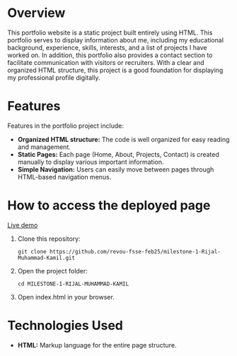 <!-- OVERVIEW -->
# Overview

This portfolio website is a static project built entirely using HTML. This portfolio serves to display information about me, including my educational background, experience, skills, interests, and a list of projects I have worked on. In addition, this portfolio also provides a contact section to facilitate communication with visitors or recruiters. With a clear and organized HTML structure, this project is a good foundation for displaying my professional profile digitally.

<!-- Features -->
# Features

Features in the portfolio project include:

- **Organized HTML structure:** The code is well organized for easy reading and management.
- **Static Pages:** Each page (Home, About, Projects, Contact) is created manually to display various important information.
- **Simple Navigation:** Users can easily move between pages through HTML-based navigation menus.

<!-- Instructions for Accessing the Deployed Page -->
# How to access the deployed page

[Live demo](url-link)

1. Clone this repository:

    ```shell
    git clone https://github.com/revou-fsse-feb25/milestone-1-Rijal-Muhammad-Kamil.git
    ```
2. Open the project folder:

    ```shell
    cd MILESTONE-1-RIJAL-MUHAMMAD-KAMIL
    ```

3. Open index.html in your browser.

<!-- Technologies Used -->
# Technologies Used

- **HTML:** Markup language for the entire page structure.



